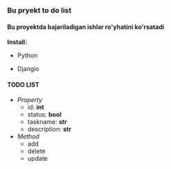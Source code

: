 ### Bu pryekt to do list

#### Bu proyektda bajariladigan ishlar ro'yhatini ko'rsatadi

**Install:**

* Python

* Djangio

#### TODO LIST
* *Property*
	* id: **int**
	* status: **bool**
	* taskname: **str**
	* description: **str**
* *Method*
	* add
	* delete
	* update